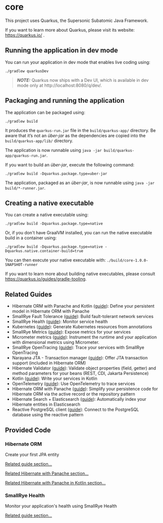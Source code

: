 # core

This project uses Quarkus, the Supersonic Subatomic Java Framework.

If you want to learn more about Quarkus, please visit its website: https://quarkus.io/ .

## Running the application in dev mode

You can run your application in dev mode that enables live coding using:
```shell script
./gradlew quarkusDev
```

> **_NOTE:_**  Quarkus now ships with a Dev UI, which is available in dev mode only at http://localhost:8080/q/dev/.

## Packaging and running the application

The application can be packaged using:
```shell script
./gradlew build
```
It produces the `quarkus-run.jar` file in the `build/quarkus-app/` directory.
Be aware that it’s not an _über-jar_ as the dependencies are copied into the `build/quarkus-app/lib/` directory.

The application is now runnable using `java -jar build/quarkus-app/quarkus-run.jar`.

If you want to build an _über-jar_, execute the following command:
```shell script
./gradlew build -Dquarkus.package.type=uber-jar
```

The application, packaged as an _über-jar_, is now runnable using `java -jar build/*-runner.jar`.

## Creating a native executable

You can create a native executable using: 
```shell script
./gradlew build -Dquarkus.package.type=native
```

Or, if you don't have GraalVM installed, you can run the native executable build in a container using: 
```shell script
./gradlew build -Dquarkus.package.type=native -Dquarkus.native.container-build=true
```

You can then execute your native executable with: `./build/core-1.0.0-SNAPSHOT-runner`

If you want to learn more about building native executables, please consult https://quarkus.io/guides/gradle-tooling.

## Related Guides

- Hibernate ORM with Panache and Kotlin ([guide](https://quarkus.io/guides/hibernate-orm-panache-kotlin)): Define your persistent model in Hibernate ORM with Panache
- SmallRye Fault Tolerance ([guide](https://quarkus.io/guides/smallrye-fault-tolerance)): Build fault-tolerant network services
- SmallRye Health ([guide](https://quarkus.io/guides/smallrye-health)): Monitor service health
- Kubernetes ([guide](https://quarkus.io/guides/kubernetes)): Generate Kubernetes resources from annotations
- SmallRye Metrics ([guide](https://quarkus.io/guides/smallrye-metrics)): Expose metrics for your services
- Micrometer metrics ([guide](https://quarkus.io/guides/micrometer)): Instrument the runtime and your application with dimensional metrics using Micrometer.
- SmallRye OpenTracing ([guide](https://quarkus.io/guides/opentracing)): Trace your services with SmallRye OpenTracing
- Narayana JTA - Transaction manager ([guide](https://quarkus.io/guides/transaction)): Offer JTA transaction support (included in Hibernate ORM)
- Hibernate Validator ([guide](https://quarkus.io/guides/validation)): Validate object properties (field, getter) and method parameters for your beans (REST, CDI, Jakarta Persistence)
- Kotlin ([guide](https://quarkus.io/guides/kotlin)): Write your services in Kotlin
- OpenTelemetry ([guide](https://quarkus.io/guides/opentelemetry)): Use OpenTelemetry to trace services
- Hibernate ORM with Panache ([guide](https://quarkus.io/guides/hibernate-orm-panache)): Simplify your persistence code for Hibernate ORM via the active record or the repository pattern
- Hibernate Search + Elasticsearch ([guide](https://quarkus.io/guides/hibernate-search-orm-elasticsearch)): Automatically index your Hibernate entities in Elasticsearch
- Reactive PostgreSQL client ([guide](https://quarkus.io/guides/reactive-sql-clients)): Connect to the PostgreSQL database using the reactive pattern

## Provided Code

### Hibernate ORM

Create your first JPA entity

[Related guide section...](https://quarkus.io/guides/hibernate-orm)

[Related Hibernate with Panache section...](https://quarkus.io/guides/hibernate-orm-panache)

[Related Hibernate with Panache in Kotlin section...](https://quarkus.io/guides/hibernate-orm-panache-kotlin)

### SmallRye Health

Monitor your application's health using SmallRye Health

[Related guide section...](https://quarkus.io/guides/smallrye-health)
